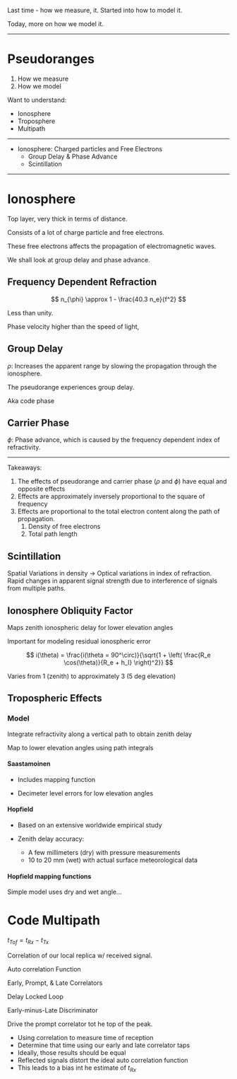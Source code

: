 Last time - how we measure, it. Started into how to model it.

Today, more on how we model it.

***

# Pseudoranges

1. How we measure
2. How we model

Want to understand:

* Ionosphere
* Troposphere
* Multipath

***

* Ionosphere: Charged particles and Free Electrons
  * Group Delay &  Phase Advance
  * Scintillation

***

# Ionosphere

Top layer, very thick in terms of distance.

Consists of a lot of charge particle and free electrons.

These free electrons affects the propagation of electromagnetic waves.

We shall look at group delay and phase advance.

## Frequency Dependent Refraction

$$
n_{\phi} \approx 1 - \frac{40.3 n_e}{f^2}
$$

Less than unity.

Phase velocity higher than the speed of light,

## Group Delay

$\rho$: Increases the apparent range by slowing the propagation through the ionosphere.

The pseudorange experiences group delay.

Aka code phase

## Carrier Phase

$\phi$: Phase advance, which is caused by the frequency dependent index of refractivity.

***

Takeaways:

1. The effects of pseudorange and carrier phase ($\rho$ and $\phi$) have equal and opposite effects
2. Effects are approximately inversely proportional to the square of frequency
3. Effects are proportional to the total electron content along the path of propagation.
   1. Density of free electrons
   2. Total path length

## Scintillation

Spatial Variations in density -> Optical variations in index of refraction.
Rapid changes in apparent signal strength due to interference of signals from multiple paths.

## Ionosphere Obliquity Factor

Maps zenith ionospheric delay for lower elevation angles

Important for modeling residual ionospheric error

$$
i(\theta) = \frac{i(\theta = 90^\circ)}{\sqrt{1 + \left( \frac{R_e \cos(\theta)}{R_e + h_I} \right)^2}}
$$

Varies from 1 (zenith) to approximately 3 (5 deg elevation)

## Tropospheric Effects

### Model

Integrate refractivity along a vertical path to obtain zenith delay

Map to lower elevation angles using path integrals

#### Saastamoinen

* Includes mapping function

* Decimeter level errors for low elevation angles

#### Hopfield

* Based on an extensive worldwide empirical study

* Zenith delay accuracy:
  * A few millimeters (dry) with pressure measurements
  * 10 to 20 mm (wet) with actual surface meteorological data

#### Hopfield mapping functions

Simple model uses dry and wet angle...

# Code Multipath

$t_{Tof} = t_{Rx} - t_{Tx}$

Correlation of our local replica w/ received signal.

Auto correlation Function

Early, Prompt, & Late Correlators

Delay Locked Loop

Early-minus-Late Discriminator

Drive the prompt correlator tot he top of the peak.

* Using correlation to measure time of reception
* Determine that time using our early and late correlator taps
* Ideally, those results should be equal
* Reflected signals distort the ideal auto correlation function
* This leads to a bias int he estimate of $t_{Rx}$

